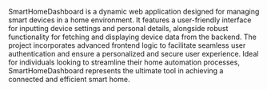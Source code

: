 SmartHomeDashboard is a dynamic web application designed for managing smart devices in a home environment. It features a user-friendly interface for inputting device settings and personal details, alongside robust functionality for fetching and displaying device data from the backend. The project incorporates advanced frontend logic to facilitate seamless user authentication and ensure a personalized and secure user experience. Ideal for individuals looking to streamline their home automation processes, SmartHomeDashboard represents the ultimate tool in achieving a connected and efficient smart home.